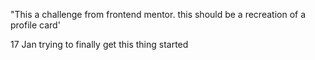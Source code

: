 "This a challenge from frontend mentor. this should be a recreation of a profile card'

17 Jan trying to finally get this thing started
